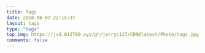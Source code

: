 ```yaml
---
title: Tags
date: 2018-06-07 22:15:37
layout: tags
type: "tags"
top_img: https://jsd.012700.xyz/gh/jerryc127/CDN@latest/Photo/tags.jpg
comments: false
---
```

